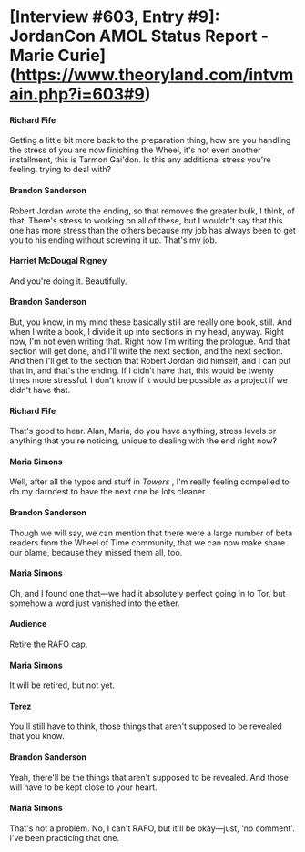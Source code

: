 # [Interview #603, Entry #9]: JordanCon AMOL Status Report - Marie Curie](https://www.theoryland.com/intvmain.php?i=603#9)

#### Richard Fife

Getting a little bit more back to the preparation thing, how are you handling the stress of you are now finishing the Wheel, it's not even another installment, this is Tarmon Gai'don. Is this any additional stress you're feeling, trying to deal with?

#### Brandon Sanderson

Robert Jordan wrote the ending, so that removes the greater bulk, I think, of that. There's stress to working on all of these, but I wouldn't say that this one has more stress than the others because my job has always been to get you to his ending without screwing it up. That's my job.

#### Harriet McDougal Rigney

And you're doing it. Beautifully.

#### Brandon Sanderson

But, you know, in my mind these basically still are really one book, still. And when I write a book, I divide it up into sections in my head, anyway. Right now, I'm not even writing that. Right now I'm writing the prologue. And that section will get done, and I'll write the next section, and the next section. And then I'll get to the section that Robert Jordan did himself, and I can put that in, and that's the ending. If I didn't have that, this would be twenty times more stressful. I don't know if it would be possible as a project if we didn't have that.

#### Richard Fife

That's good to hear. Alan, Maria, do you have anything, stress levels or anything that you're noticing, unique to dealing with the end right now?

#### Maria Simons

Well, after all the typos and stuff in
*Towers*
, I'm really feeling compelled to do my darndest to have the next one be lots cleaner.

#### Brandon Sanderson

Though we will say, we can mention that there were a large number of beta readers from the Wheel of Time community, that we can now make share our blame, because they missed them all, too.

#### Maria Simons

Oh, and I found one that—we had it absolutely perfect going in to Tor, but somehow a word just vanished into the ether.

#### Audience

Retire the RAFO cap.

#### Maria Simons

It will be retired, but not yet.

#### Terez

You'll still have to think, those things that aren't supposed to be revealed that you know.

#### Brandon Sanderson

Yeah, there'll be the things that aren't supposed to be revealed. And those will have to be kept close to your heart.

#### Maria Simons

That's not a problem. No, I can't RAFO, but it'll be okay—just, 'no comment'. I've been practicing that one.

